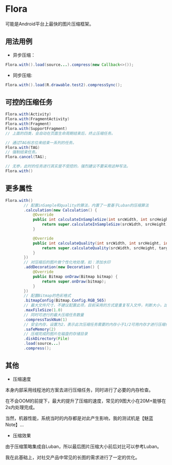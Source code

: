 # Flora

可能是Android平台上最快的图片压缩框架。

## 用法用例

* 异步压缩：

```java
Flora.with().load(source...).compress(new Callback<>());
```

* 同步压缩:

```java
Flora.with().load(R.drawable.test2).compressSync();
```

## 可控的压缩任务

```java
Flora.with(Activity)
Flora.with(FragmentActivity)
Flora.with(Fragment)
Flora.with(SupportFragment)
// 上面的四类，会自动在页面生命周期结束后，终止压缩任务。

// 通过TAG标志位来结束一系列的任务。
Flora.with(TAG)
// 强制结束任务。
Flora.cancel(TAG);

// 无参，此时的任务进行其实是不受控的，强烈建议不要采用这种写法。
Flora.with() 
```

## 更多属性
```java
Flora.with()
        // 配置inSample和quality的算法，内置了一套基于Luban的压缩算法
        .calculation(new Calculation() {
            @Override
            public int calculateInSampleSize(int srcWidth, int srcHeight) {
                return super.calculateInSampleSize(srcWidth, srcHeight);
            }

            @Override
            public int calculateQuality(int srcWidth, int srcHeight, int targetWidth, int targetHeight) {
                return super.calculateQuality(srcWidth, srcHeight, targetWidth, targetHeight);
            }
        })
        // 对压缩后的图片做个性化地处理，如：添加水印
        .addDecoration(new Decoration() {
            @Override
            public Bitmap onDraw(Bitmap bitmap) {
                return super.onDraw(bitmap);
            }
        })
        // 配置Bitmap的色彩格式
        .bitmapConfig(Bitmap.Config.RGB_565)
        // 最大文件尺寸，不建议配置此项，目前采用的方式是重复写入文件，判断大小，比较耗时
        .maxFileSize(1.0)
        // 同时可进行的最大压缩任务数量
        .compressTaskNum(1)
        // 安全内存，设置为2，表示此次压缩任务需要的内存小于1/2可用内存才进行压缩任务
        .safeMemory(2)
        // 压缩完成的图片在磁盘的存储目录
        .diskDirectory(File)
        .load(source...)
        .compress();
```

## 其他

* 压缩速度

本身内部采用线程池的方案去进行压缩任务，同时进行了必要的内存检查。

在不会OOM的前提下，最大的提升了压缩的速度，常见的9图大小在20M+能够在2s内处理完成。

当然，机器性能，系统当时的内存都是对此产生影响，我的测试机是【魅蓝Note】...

* 压缩效果

由于压缩策略集成自Luban，所以最后图片压缩大小前后对比可以参考Luban。

我在此基础上，对社交产品中常见的长图的需求进行了一定的优化。
